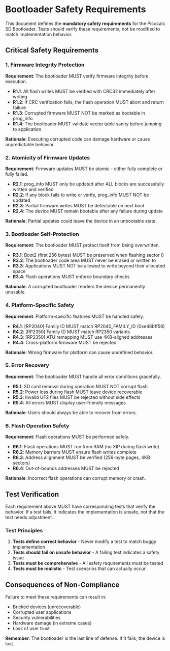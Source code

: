 # Bootloader Safety Requirements

This document defines the **mandatory safety requirements** for the Picocalc SD Bootloader. Tests should verify these requirements, not be modified to match implementation behavior.

## Critical Safety Requirements

### 1. Firmware Integrity Protection

**Requirement**: The bootloader MUST verify firmware integrity before execution.

- **R1.1**: All flash writes MUST be verified with CRC32 immediately after writing
- **R1.2**: If CRC verification fails, the flash operation MUST abort and return failure
- **R1.3**: Corrupted firmware MUST NOT be marked as bootable in prog_info
- **R1.4**: The bootloader MUST validate vector table sanity before jumping to application

**Rationale**: Executing corrupted code can damage hardware or cause unpredictable behavior.

### 2. Atomicity of Firmware Updates

**Requirement**: Firmware updates MUST be atomic - either fully complete or fully failed.

- **R2.1**: prog_info MUST only be updated after ALL blocks are successfully written and verified
- **R2.2**: If any block fails to write or verify, prog_info MUST NOT be updated
- **R2.3**: Partial firmware writes MUST be detectable on next boot
- **R2.4**: The device MUST remain bootable after any failure during update

**Rationale**: Partial updates could leave the device in an unbootable state.

### 3. Bootloader Self-Protection

**Requirement**: The bootloader MUST protect itself from being overwritten.

- **R3.1**: Boot2 (first 256 bytes) MUST be preserved when flashing sector 0
- **R3.2**: The bootloader code area MUST never be erased or written to
- **R3.3**: Applications MUST NOT be allowed to write beyond their allocated space
- **R3.4**: Flash operations MUST enforce boundary checks

**Rationale**: A corrupted bootloader renders the device permanently unusable.

### 4. Platform-Specific Safety

**Requirement**: Platform-specific features MUST be handled safely.

- **R4.1**: [RP2040] Family ID MUST match RP2040_FAMILY_ID (0xe48bff56)
- **R4.2**: [RP2350] Family ID MUST match RP2350 variants
- **R4.3**: [RP2350] ATU remapping MUST use 4KB-aligned addresses
- **R4.4**: Cross-platform firmware MUST be rejected

**Rationale**: Wrong firmware for platform can cause undefined behavior.

### 5. Error Recovery

**Requirement**: The bootloader MUST handle all error conditions gracefully.

- **R5.1**: SD card removal during operation MUST NOT corrupt flash
- **R5.2**: Power loss during flash MUST leave device recoverable
- **R5.3**: Invalid UF2 files MUST be rejected without side effects
- **R5.4**: All errors MUST display user-friendly messages

**Rationale**: Users should always be able to recover from errors.

### 6. Flash Operation Safety

**Requirement**: Flash operations MUST be performed safely.

- **R6.1**: Flash operations MUST run from RAM (no XIP during flash write)
- **R6.2**: Memory barriers MUST ensure flash writes complete
- **R6.3**: Address alignment MUST be verified (256-byte pages, 4KB sectors)
- **R6.4**: Out-of-bounds addresses MUST be rejected

**Rationale**: Incorrect flash operations can corrupt memory or crash.

## Test Verification

Each requirement above MUST have corresponding tests that verify the behavior. If a test fails, it indicates the implementation is unsafe, not that the test needs adjustment.

### Test Principles

1. **Tests define correct behavior** - Never modify a test to match buggy implementation
2. **Tests should fail on unsafe behavior** - A failing test indicates a safety issue
3. **Tests must be comprehensive** - All safety requirements must be tested
4. **Tests must be realistic** - Test scenarios that can actually occur

## Consequences of Non-Compliance

Failure to meet these requirements can result in:

- Bricked devices (unrecoverable)
- Corrupted user applications
- Security vulnerabilities
- Hardware damage (in extreme cases)
- Loss of user trust

**Remember**: The bootloader is the last line of defense. If it fails, the device is lost. 